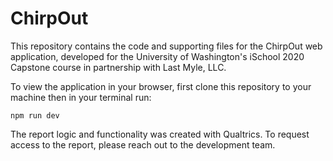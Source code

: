 # ChirpOut

This repository contains the code and supporting files for the ChirpOut web application, developed for the University of Washington's iSchool 2020 Capstone course in partnership with Last Myle, LLC.

To view the application in your browser, first clone this repository to your machine then in your terminal run:

`npm run dev`

The report logic and functionality was created with Qualtrics. To request access to the report, please reach out to the development team.
